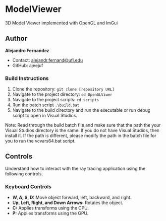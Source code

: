 # ModelViewer
3D Model Viewer implemented with OpenGL and ImGui

## Author
**Alejandro Fernandez**
- Contact: alejandr.fernand@ufl.edu
- GitHub: ajeejuf

### Build Instructions
1. Clone the repository: `git clone [repository URL]`
2. Navigate to the project directory: `cd OpenGLViwer`
3. Navigate to the project scripts: `cd scripts`
4. Run the batch script `.\build.bat`
5. Navigate to the build directory and run the executable or run debug script to
open in Visual Studios.

Note: Read through the build batch file and make sure that the path the your Visual Studios directory is the same. If you do not have Visual Studios, then install it. If
the path is different, please modify the path in the batch file for you to run the vcvars64.bat script.

## Controls
Understand how to interact with the ray tracing application using the following controls.

### Keyboard Controls
- **W, A, S, D:** Move object forward, left, backward, and right.
- **Up, Left, Right, and Down Arrows:** Rotates the object.
- **C:** Applies transforms using the CPU.
- **P:** Applies transforms using the GPU.
